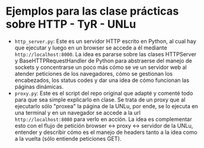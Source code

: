# Ejemplos para las clase prácticas sobre HTTP - TyR - UNLu
  - `http_server.py`: Este es un servidor HTTP escrito en Python, al cual hay que ejecutar y luego en un browser se accede a él mediante `http://localhost:8000`. 
  La idea es pararse sobre las clases HTTPServer y BaseHTTPRequestHandler de Python para abstraerse del manejo de sockets y concentrarse un poco más cómo se ve un servidor
  web al atender peticiones de los navegadores, cómo se gestionan los encabezados, los status codes y dar una idea de cómo funcionan las páginas dinámicas.
  - `proxy.py`: Este es el script del repo original que adapté y comenté todo para que sea simple explicarlo en clase. Se trata de un proxy que al ejecutarlo sólo "proxea"
  la página de la UNLu, por ende, se lo ejecuta en una terminal y en un navegador se accede a la url `http://localhost:8080` para verlo en acción.
  La idea es complementar esto con el flujo de petición browser <-> proxy <-> servidor de la UNLu, entender y describir cómo es el manejo de headers tanto a la idea como a la vuelta (sólo entiende peticiones GET).
